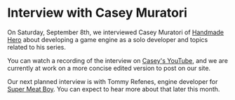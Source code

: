 # Interview with Casey Muratori

On Saturday, September 8th, we interviewed Casey Muratori of [Handmade Hero](https://handmadehero.org/) about developing a game engine as a solo developer and topics related to his series.

You can watch a recording of the interview on [Casey's YouTube](https://www.youtube.com/watch?v=9-h6TPkQ6ko&t=10s), and we are currently at work on a more concise edited version to post on our site. 

Our next planned interview is with Tommy Refenes, engine developer for [Super Meat Boy](https://supermeatboy.com/). You can expect to hear more about that later this month.  
